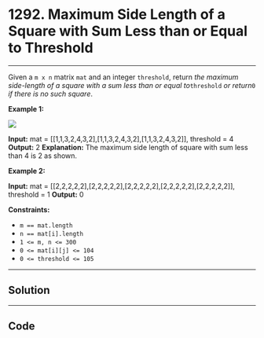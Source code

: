 # 1292. Maximum Side Length of a Square with Sum Less than or Equal to Threshold

---

Given a `m x n` matrix `mat` and an integer `threshold`, return _the maximum side-length of a square with a sum less than or equal to_`threshold` _or return_`0` _if there is no such square_.

 

**Example 1:**

![](https://assets.leetcode.com/uploads/2019/12/05/e1.png)


**Input:** mat = [[1,1,3,2,4,3,2],[1,1,3,2,4,3,2],[1,1,3,2,4,3,2]], threshold = 4
**Output:** 2
**Explanation:** The maximum side length of square with sum less than 4 is 2 as shown.


**Example 2:**


**Input:** mat = [[2,2,2,2,2],[2,2,2,2,2],[2,2,2,2,2],[2,2,2,2,2],[2,2,2,2,2]], threshold = 1
**Output:** 0


 

**Constraints:**

  * `m == mat.length`
  * `n == mat[i].length`
  * `1 <= m, n <= 300`
  * `0 <= mat[i][j] <= 104`
  * `0 <= threshold <= 105`

---

## Solution



---

## Code
```python


```